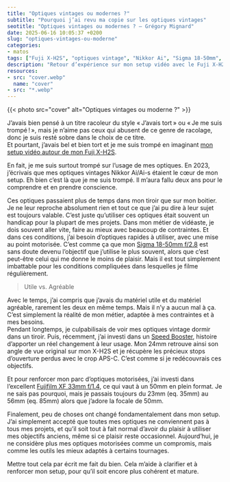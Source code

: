 ```yaml
---
title: "Optiques vintages ou modernes ?"
subtitle: "Pourquoi j’ai revu ma copie sur les optiques vintages"
seotitle: "Optiques vintages ou modernes ? — Grégory Mignard"
date: 2025-06-16 10:05:37 +0200
slug: "optiques-vintages-ou-moderne"
categories:
- matos
tags: ["Fuji X-H2S", "optiques vintage", "Nikkor Ai", "Sigma 18-50mm", "XF 33mm f/1.4", "setup vidéo", "vidéaste", "choix matériel", "autofocus", "Speed Booster", "filmmaking"]
description: "Retour d’expérience sur mon setup vidéo avec le Fuji X-H2S : pourquoi j’ai révisé mes choix d’optiques pour mieux concilier plaisir et efficacité au tournage."
resources:
- src: "cover.webp"
  name: "cover"
- src: "*.webp"
---
```


{{< photo src="cover" alt="Optiques vintages ou moderne ?" >}}

J’avais bien pensé à un titre racoleur du style « J’avais tort » ou « Je me suis trompé ! », mais je n’aime pas ceux qui abusent de ce genre de racolage, donc je suis resté sobre dans le choix de ce titre.  
Et pourtant, j’avais bel et bien tort et je me suis trompé en imaginant [mon setup vidéo autour de mon Fuji X-H2S](https://gregorymignard.com/setup-video-fuji-xh2s/).

En fait, je me suis surtout trompé sur l’usage de mes optiques. En 2023, j’écrivais que mes optiques vintages Nikkor Ai/Ai-s étaient le cœur de mon setup. Eh bien c’est là que je me suis trompé. Il m’aura fallu deux ans pour le comprendre et en prendre conscience.

Ces optiques passaient plus de temps dans mon tiroir que sur mon boitier. Je ne leur reproche absolument rien et tout ce que j’ai pu dire à leur sujet est toujours valable. C’est juste qu’utiliser ces optiques était souvent un handicap pour la plupart de mes projets. Dans mon métier de vidéaste, je dois souvent aller vite, faire au mieux avec beaucoup de contraintes. Et dans ces conditions, j’ai besoin d’optiques rapides à utiliser, avec une mise au point motorisée. C’est comme ça que mon [Sigma 18-50mm f/2.8](https://gregorymignard.com/sigma-18-50mm/) est sans doute devenu l’objectif que j’utilise le plus souvent, alors que c’est peut-être celui qui me donne le moins de plaisir. Mais il est tout simplement imbattable pour les conditions compliquées dans lesquelles je filme régulièrement.  

> Utile vs. Agréable

Avec le temps, j’ai compris que j’avais du matériel utile et du matériel agréable, rarement les deux en même temps. Mais il n’y a aucun mal à ça. C’est simplement la réalité de mon métier, adaptée à mes contraintes et à mes besoins.   
Pendant longtemps, je culpabilisais de voir mes optiques vintage dormir dans un tiroir. Puis, récemment, j’ai investi dans un [Speed Booster](https://prf.hn/l/eO9bq8D/), histoire d’apporter un réel changement à leur usage. Mon 24mm retrouve ainsi son angle de vue original sur mon X-H2S et je récupère les précieux stops d’ouverture perdus avec le crop APS-C. C’est comme si je redécouvrais ces objectifs.

Et pour renforcer mon parc d’optiques motorisées, j’ai investi dans l’excellent [Fujifilm XF 33mm f/1.4](https://dp.gt/a/6oaicye68), ce qui vaut à un 50mm en plein format. Je ne sais pas pourquoi, mais je passais toujours du 23mm (eq. 35mm) au 56mm (eq. 85mm) alors que j’adore la focale de 50mm.

Finalement, peu de choses ont changé fondamentalement dans mon setup. J’ai simplement accepté que toutes mes optiques ne conviennent pas à tous mes projets, et qu’il soit tout à fait normal d’avoir du plaisir à utiliser mes objectifs anciens, même si ce plaisir reste occasionnel. Aujourd’hui, je ne considère plus mes optiques motorisées comme un compromis, mais comme les outils les mieux adaptés à certains tournages.

Mettre tout cela par écrit me fait du bien. Cela m’aide à clarifier et à renforcer mon setup, pour qu’il soit encore plus cohérent et mature.